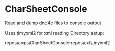 # CharSheetConsole
Read and dump dnd4e files to console output

Uses timyxml2 for xml reading
Directory setup:

repos\apps\CharSheetConsole
repos\ext\tinyxml2


